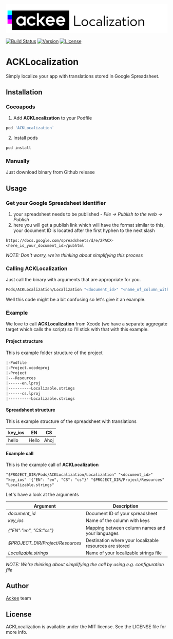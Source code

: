 ![ackee|ACKLocalization](Resources/logo.png)

[![Build Status](https://travis-ci.com/AckeeCZ/ACKLocalization.svg?branch=master)](https://travis-ci.com/AckeeCZ/ACKLocalization)
[![Version](https://img.shields.io/cocoapods/v/ACKLocalization.svg?style=flat)](http://cocoapods.org/pods/ACKLocalization)
[![License](https://img.shields.io/cocoapods/l/ACKLocalization.svg?style=flat)](http://cocoapods.org/pods/ACKLocalization)

# ACKLocalization

Simply localize your app with translations stored in Google Spreadsheet.

## Installation

### Cocoapods

1. Add **ACKLocalization** to your Podfile

```ruby
pod 'ACKLocalization`
```

2. Install pods
```bash
pod install
```

### Manually

Just download binary from Github release

## Usage

### Get your Google Spreadsheet identifier

1. your spreadsheet needs to be published - _File -> Publish to the web -> Publish_
2. here you will get a publish link which will have the format similar to this, your document ID is located after the first hyphen to the next slash
```
https://docs.google.com/spreadsheets/d/e/2PACX-<here_is_your_document_id>/pubhtml
```

_NOTE: Don't worry, we're thinking about simplifying this process_

### Calling ACKLocalization

Just call the binary with arguments that are appropriate for you.

```bash
Pods/ACKLocalization/Localization "<document_id>" "<name_of_column_with_key>" '<column_name_to_language_code_map>' "<destination_where_your_app_stores_localized_data>" "<name_of_localizable_file>" 
```

Well this code might be a bit confusing so let's give it an example.

### Example

We love to call **ACKLocalization** from Xcode (we have a separate aggregate target which calls the script) so I'll stick with that with this example.

#### Project structure

This is example folder structure of the project
```
|-Podfile
|-Project.xcodeproj
|-Project
|---Resources
|------en.lproj
|----------Localizable.strings
|------cs.lproj
|----------Localizable.strings
```

#### Spreadsheet structure

This is example structure of the spreadsheet with translations

| key_ios | EN    | CS   |
|---------|-------|------|
| hello   | Hello | Ahoj |

#### Example call

This is the example call of **ACKLocalization**
```
"$PROJECT_DIR/Pods/ACKLocalization/Localization" "<document_id>" "key_ios" '{"EN": "en", "CS": "cs"}' "$PROJECT_DIR/Project/Resources" "Localizable.strings" 
```

Let's have a look at the arguments

| Argument                         | Description                                             |
|----------------------------------|---------------------------------------------------------|
| _document_id_                    | Document ID of your spreadsheet                         |
| _key_ios_                        | Name of the column with keys                            |
| _{"EN":"en", "CS:"cs"}_          | Mapping between column names and your languages         |
| _$PROJECT_DIR/Project/Resources_ | Destination where your localizable resources are stored |
| _Localizable.strings_            | Name of your localizable strings file                   |

_NOTE: We're thinking about simplifying the call by using e.g. configuration file_

## Author

[Ackee](https://ackee.cz) team

## License

ACKLocalization is available under the MIT license. See the LICENSE file for more info.
